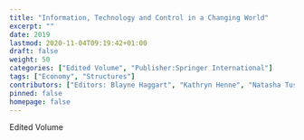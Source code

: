 ```yaml
---
title: "Information, Technology and Control in a Changing World"
excerpt: ""
date: 2019
lastmod: 2020-11-04T09:19:42+01:00
draft: false
weight: 50
categories: ["Edited Volume", "Publisher:Springer International"]
tags: ["Economy", "Structures"]
contributors: ["Editors: Blayne Haggart", "Kathryn Henne", "Natasha Tusikov"]
pinned: false
homepage: false
---
```


Edited Volume
